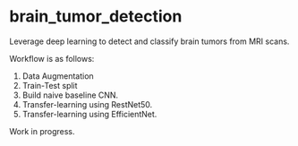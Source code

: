 # brain_tumor_detection
Leverage deep learning to detect and classify brain tumors from MRI scans.

Workflow is as follows:
1. Data Augmentation
2. Train-Test split
3. Build naive baseline CNN.
4. Transfer-learning using RestNet50.
5. Transfer-learning using EfficientNet.


Work in progress.
